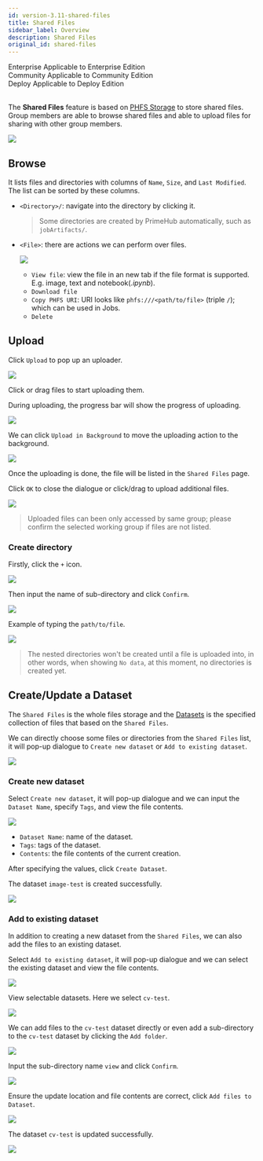 ```yaml
---
id: version-3.11-shared-files
title: Shared Files
sidebar_label: Overview
description: Shared Files
original_id: shared-files
---
```


<div class="label-sect">
  <div class="ee-only tooltip">Enterprise
    <span class="tooltiptext">Applicable to Enterprise Edition</span>
  </div>
  <div class="ce-only tooltip">Community
    <span class="tooltiptext">Applicable to Community Edition</span>
  </div>
    <div class="deploy-only tooltip">Deploy
    <span class="tooltiptext">Applicable to Deploy Edition</span>
  </div>
</div>
<BR>

The **Shared Files** feature is based on [PHFS Storage](quickstart/nb-data-store#phfs-storage) to store shared files. Group members are able to browse shared files and able to upload files for sharing with other group members.

![](assets/v311-shared-file-list.png)

## Browse

It lists files and directories with columns of `Name`, `Size`, and `Last Modified`. The list can be sorted by these columns.

+ `<Directory>/`: navigate into the directory by clicking it.

  > Some directories are created by PrimeHub automatically, such as  `jobArtifacts/`.

+ `<File>`: there are actions we can perform over files.
  
  ![](assets/shared-file-actions.png)

  + `View file`: view the file in an new tab if the file format is supported. E.g. image, text and notebook(*.ipynb*).
  + `Download file`
  + `Copy PHFS URI`: URI looks like `phfs:///<path/to/file>` (triple `/`); which can be used in Jobs.
  + `Delete`


## Upload

Click `Upload` to pop up an uploader.

![](assets/v311-files-uploader.png)

Click or drag files to start uploading them.

During uploading, the progress bar will show the progress of uploading.

![](assets/files-uploading.png)

We can click `Upload in Background` to move the uploading action to the background.

![](assets/files-uploading-in-background.png)

Once the uploading is done, the file will be listed in the `Shared Files` page.

Click `OK` to close the dialogue or click/drag to upload additional files.

![](assets/v311-files-uploaded.png)

> Uploaded files can been only accessed by same group; please confirm the selected working group if files are not listed.

### Create directory

Firstly, click the `+` icon.

![](assets/v311-shared-file-directory-icon.png)

Then input the name of sub-directory and click `Confirm`.

![](assets/v311-shared-file-create-directory.png)

Example of typing the `path/to/file`.

![](assets/v311-shared-file-directory-path.png)

> The nested directories won't be created until a file is uploaded into, in other words, when showing `No data`, at this moment, no directories is created yet.

## Create/Update a Dataset

The `Shared Files` is the whole files storage and the [Datasets](datasets) is the specified collection of files that based on the `Shared Files`.

We can directly choose some files or directories from the `Shared Files` list, it will pop-up dialogue to `Create new dataset` or `Add to existing dataset`.

![](assets/shared-file-select-file.png)

### Create new dataset

Select `Create new dataset`, it will pop-up dialogue and we can input the `Dataset Name`, specify `Tags`, and view the file contents.

![](assets/shared-file-create-new-dataset-1.png)

  + `Dataset Name`: name of the dataset.
  + `Tags`: tags of the dataset.
  + `Contents`: the file contents of the current creation.

After specifying the values, click `Create Dataset`.

The dataset `image-test` is created successfully.

![](assets/shared-file-create-new-dataset-2.png)

### Add to existing dataset

In addition to creating a new dataset from the `Shared Files`, we can also add the files to an existing dataset.

Select `Add to existing dataset`, it will pop-up dialogue and we can select the existing dataset and view the file contents.

![](assets/shared-file-update-existing-dataset-1.png)

View selectable datasets. Here we select `cv-test`.

![](assets/shared-file-update-existing-dataset-2.png)

We can add files to the `cv-test` dataset directly or even add a sub-directory to the `cv-test` dataset by clicking the `Add folder`.

![](assets/shared-file-update-existing-dataset-3.png)

Input the sub-directory name `view` and click `Confirm`.

![](assets/shared-file-update-existing-dataset-4.png)

Ensure the update location and file contents are correct, click `Add files to Dataset`.

![](assets/shared-file-update-existing-dataset-5.png)

The dataset `cv-test` is updated successfully.

![](assets/shared-file-update-existing-dataset-6.png)
